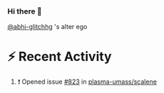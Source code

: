 ### Hi there 👋


[@abhi-glitchhg](https://github.com/abhi-glitchhg/) 's alter ego




# :zap: Recent Activity

<!--START_SECTION:activity-->
1. ❗ Opened issue [#823](https://github.com/plasma-umass/scalene/issues/823) in [plasma-umass/scalene](https://github.com/plasma-umass/scalene)
<!--END_SECTION:activity-->

